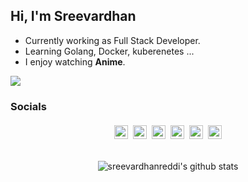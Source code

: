 ## Hi, I'm Sreevardhan

- Currently working as Full Stack Developer.
- Learning Golang, Docker, kuberenetes ...
- I enjoy watching **Anime**.

![](https://visitor-badge.glitch.me/badge?page_id=imneonizer)

### Socials

<div style="display:flex; justify-content:center">
<a href="https://github.com/sreevardhanreddi">
  <img alt="Sreevardhan's github" width="22px" style="margin:4px;" src="https://cdn.jsdelivr.net/npm/simple-icons@v3/icons/github.svg" />
</a>
<a href="https://stackoverflow.com/users/12030498/sreevardhan-reddy">
  <img alt="Sreevardhan's stackoverflow" width="22px" style="margin:4px;" src="https://cdn.jsdelivr.net/npm/simple-icons@v3/icons/stackoverflow.svg" />
</a>
<a href="https://www.linkedin.com/in/sreevardhan-reddy-346904120/">
  <img alt="Sreevardhan's LinkdeIN" width="22px" style="margin:4px;" src="https://cdn.jsdelivr.net/npm/simple-icons@v3/icons/linkedin.svg" />
</a>
<a href="https://twitter.com/PSreevardhan">
  <img alt="Sreevardhan's | Twitter" width="22px" style="margin:4px;" src="https://cdn.jsdelivr.net/npm/simple-icons@v3/icons/twitter.svg" />
</a>
<a href="https://t.me/sreevardhanreddi">
  <img alt="Sreevardhan's Telegram" width="22px" style="margin:4px;" src="https://cdn.jsdelivr.net/npm/simple-icons@v3/icons/telegram.svg" />
</a>
<a href="https://www.reddit.com/user/sreevardhanreddi">
  <img style="margin:4px;" alt="Sreevardhan's Reddit" width="22px" src="https://cdn.jsdelivr.net/npm/simple-icons@v3/icons/reddit.svg" />
</a>
<!--<a href="https://leetcode.com/sreevardhanreddi/">
  <img style="margin:4px;" alt="Sreevardhan's Leetcode" width="22px" src="https://cdn.jsdelivr.net/npm/simple-icons@v3/icons/leetcode.svg" />
</a>-->
</div>

<br />

<center>

![sreevardhanreddi's github stats](https://github-readme-stats.vercel.app/api?username=sreevardhanreddi&show_icons=true&hide_border=true&theme=dark&count_private=true)

</center>

